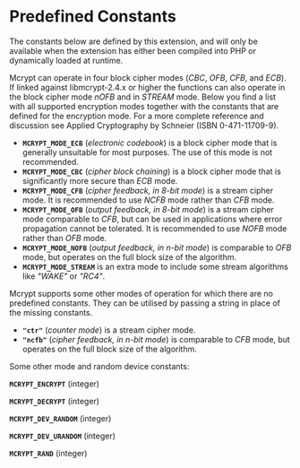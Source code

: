 Predefined Constants
====================

The constants below are defined by this extension, and will only be
available when the extension has either been compiled into PHP or
dynamically loaded at runtime.

Mcrypt can operate in four block cipher modes (*CBC*, *OFB*, *CFB*, and
*ECB*). If linked against libmcrypt-2.4.x or higher the functions can
also operate in the block cipher mode *nOFB* and in *STREAM* mode. Below
you find a list with all supported encryption modes together with the
constants that are defined for the encryption mode. For a more complete
reference and discussion see Applied Cryptography by Schneier (ISBN
0-471-11709-9).

-   <span class="simpara"> **`MCRYPT_MODE_ECB`** (*electronic codebook*)
    is a block cipher mode that is generally unsuitable for most
    purposes. The use of this mode is not recommended. </span>
-   <span class="simpara"> **`MCRYPT_MODE_CBC`** (*cipher block
    chaining*) is a block cipher mode that is significantly more secure
    than *ECB* mode. </span>
-   <span class="simpara"> **`MCRYPT_MODE_CFB`** (*cipher feedback, in
    8-bit mode*) is a stream cipher mode. It is recommended to use
    *NCFB* mode rather than *CFB* mode. </span>
-   <span class="simpara"> **`MCRYPT_MODE_OFB`** (*output feedback, in
    8-bit mode*) is a stream cipher mode comparable to *CFB*, but can be
    used in applications where error propagation cannot be tolerated. It
    is recommended to use *NOFB* mode rather than *OFB* mode. </span>
-   <span class="simpara"> **`MCRYPT_MODE_NOFB`** (*output feedback, in
    n-bit mode*) is comparable to *OFB* mode, but operates on the full
    block size of the algorithm. </span>
-   <span class="simpara"> **`MCRYPT_MODE_STREAM`** is an extra mode to
    include some stream algorithms like *"WAKE"* or *"RC4"*. </span>

Mcrypt supports some other modes of operation for which there are no
predefined constants. They can be utilised by passing a string in place
of the missing constants.

-   <span class="simpara"> **`"ctr"`** (*counter mode*) is a stream
    cipher mode. </span>
-   <span class="simpara"> **`"ncfb"`** (*cipher feedback, in n-bit
    mode*) is comparable to *CFB* mode, but operates on the full block
    size of the algorithm. </span>

Some other mode and random device constants:

**`MCRYPT_ENCRYPT`** (<span class="type">integer</span>)  
<span class="simpara"> </span>

**`MCRYPT_DECRYPT`** (<span class="type">integer</span>)  
<span class="simpara"> </span>

**`MCRYPT_DEV_RANDOM`** (<span class="type">integer</span>)  
<span class="simpara"> </span>

**`MCRYPT_DEV_URANDOM`** (<span class="type">integer</span>)  
<span class="simpara"> </span>

**`MCRYPT_RAND`** (<span class="type">integer</span>)  
<span class="simpara"> </span>
